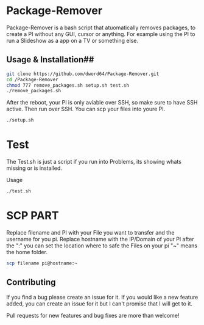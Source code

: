 # Package-Remover #

Package-Remover is a bash script that atuomatically removes packages, to create a PI without any GUI, cursor or anything. For example using the PI to run a Slideshow as a
app on a TV or something else.

## Usage & Installation##

```bash
git clone https://github.com/dword64/Package-Remover.git
cd /Package-Remover
chmod 777 remove_packages.sh setup.sh test.sh
./remove_packages.sh
```

After the reboot, your PI is only aviable over SSH, so make sure to have SSH active. Then run over SSH. You can scp your files into youre PI.
```bash
./setup.sh
```
# Test #

The Test.sh is just a script if you run into Problems, its showing whats missing or is installed.

Usage
```bash
./test.sh
```

# SCP PART #
Replace filename and PI with your File you want to transfer and the username for you pi. Replace hostname with the IP/Domain of your PI after the ":" you can set the location where to
safe the Files on your pi "~" means the home folder.

```bash
scp filename pi@hostname:~
```


## Contributing ##

If you find a bug please create an issue for it. If you would like a new feature added, you can create an issue for it but I can't promise that I will get to it.

Pull requests for new features and bug fixes are more than welcome!
